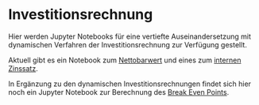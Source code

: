 # Investitionsrechnung

Hier werden Jupyter Notebooks für eine vertiefte Auseinandersetzung mit
dynamischen Verfahren der Investitionsrechnung zur Verfügung gestellt.

Aktuell gibt es ein Notebook zum
[Nettobarwert](npv/npv.md)
und eines zum
[internen Zinssatz](irr/irr.md).

In Ergänzung zu den dynamischen Investitionsrechnungen findet sich hier
noch ein Jupyter Notebook zur Berechnung des
[Break Even Points](https://colab.research.google.com/github/ProgrammierenNachOFI/Investitionsrechnung/blob/breakeven/docs/break_even/break_even_muloe.ipynb).
